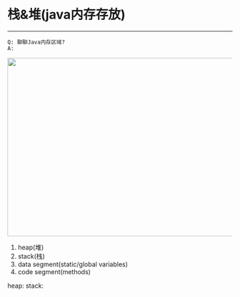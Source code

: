 # 栈&堆(java内存存放)
---

```
Q: 聊聊Java内存区域?
A:
```
<p align="center">
  <img src="https://image-static.segmentfault.com/149/412/1494128630-d676bb0118026f8c_fix732" width="700" height="400">
</p>


1. heap(堆)
2. stack(栈)
3. data segment(static/global variables)
4. code segment(methods)

heap: 
stack:
